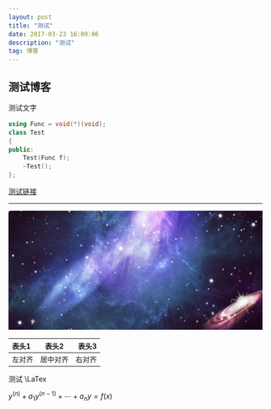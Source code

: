 ```yaml
---
layout: post
title: "测试"
date: 2017-03-23 16:09:06 
description: "测试"
tag: 博客
---
```


## 测试博客

测试文字

```cpp
using Func = void(*)(void);
class Test
{
public:
	Test(Func f);
	~Test();
};
```

[测试链接](https://miRoox.github.io)

---

![测试图片](/images/background-cover.jpg)

表头1|表头2|表头3
:----|:-----:|-----:
左对齐|居中对齐|右对齐

测试 \LaTex 

$y^{(n)}+a_{1}y^{(n-1)}+\cdots +a_{n}y=f(x)$
